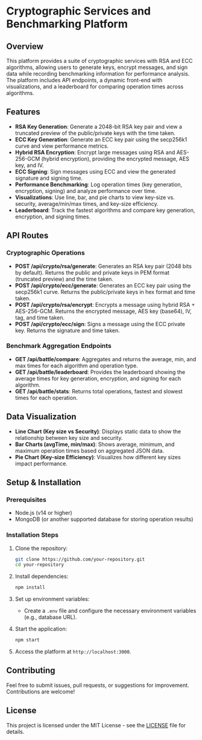 # Cryptographic Services and Benchmarking Platform

## Overview

This platform provides a suite of cryptographic services with RSA and ECC algorithms, allowing users to generate keys, encrypt messages, and sign data while recording benchmarking information for performance analysis. The platform includes API endpoints, a dynamic front-end with visualizations, and a leaderboard for comparing operation times across algorithms.

## Features

- **RSA Key Generation**: Generate a 2048-bit RSA key pair and view a truncated preview of the public/private keys with the time taken.
- **ECC Key Generation**: Generate an ECC key pair using the secp256k1 curve and view performance metrics.
- **Hybrid RSA Encryption**: Encrypt large messages using RSA and AES-256-GCM (hybrid encryption), providing the encrypted message, AES key, and IV.
- **ECC Signing**: Sign messages using ECC and view the generated signature and signing time.
- **Performance Benchmarking**: Log operation times (key generation, encryption, signing) and analyze performance over time.
- **Visualizations**: Use line, bar, and pie charts to view key-size vs. security, average/min/max times, and key-size efficiency.
- **Leaderboard**: Track the fastest algorithms and compare key generation, encryption, and signing times.

## API Routes

### Cryptographic Operations
- **POST /api/crypto/rsa/generate**: Generates an RSA key pair (2048 bits by default). Returns the public and private keys in PEM format (truncated preview) and the time taken.
- **POST /api/crypto/ecc/generate**: Generates an ECC key pair using the secp256k1 curve. Returns the public/private keys in hex format and time taken.
- **POST /api/crypto/rsa/encrypt**: Encrypts a message using hybrid RSA + AES-256-GCM. Returns the encrypted message, AES key (base64), IV, tag, and time taken.
- **POST /api/crypto/ecc/sign**: Signs a message using the ECC private key. Returns the signature and time taken.

### Benchmark Aggregation Endpoints
- **GET /api/battle/compare**: Aggregates and returns the average, min, and max times for each algorithm and operation type.
- **GET /api/battle/leaderboard**: Provides the leaderboard showing the average times for key generation, encryption, and signing for each algorithm.
- **GET /api/battle/stats**: Returns total operations, fastest and slowest times for each operation.

## Data Visualization

- **Line Chart (Key size vs Security)**: Displays static data to show the relationship between key size and security.
- **Bar Charts (avgTime, min/max)**: Shows average, minimum, and maximum operation times based on aggregated JSON data.
- **Pie Chart (Key-size Efficiency)**: Visualizes how different key sizes impact performance.

## Setup & Installation

### Prerequisites

- Node.js (v14 or higher)
- MongoDB (or another supported database for storing operation results)

### Installation Steps

1. Clone the repository:
    ```bash
    git clone https://github.com/your-repository.git
    cd your-repository
    ```

2. Install dependencies:
    ```bash
    npm install
    ```

3. Set up environment variables:
    - Create a `.env` file and configure the necessary environment variables (e.g., database URL).

4. Start the application:
    ```bash
    npm start
    ```

5. Access the platform at `http://localhost:3000`.

## Contributing

Feel free to submit issues, pull requests, or suggestions for improvement. Contributions are welcome!

## License

This project is licensed under the MIT License - see the [LICENSE](LICENSE) file for details.
